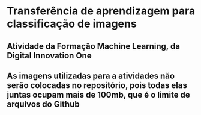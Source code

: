 # Transferência de aprendizagem para classificação de imagens

## Atividade da Formação Machine Learning, da Digital Innovation One

## As imagens utilizadas para a atividades não serão colocadas no repositório, pois todas elas juntas ocupam mais de 100mb, que é o limite de arquivos do Github